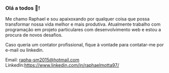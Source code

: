 ### Olá a todos 👋!

Me chamo Raphael e sou apaixoxando por qualquer coisa que possa transformar nossa vida melhor e mais produtiva. 
Atualmente trabalho com programação em projeto particulares com desenvolvimento web e estou a procura de novos desafios. 

Caso queria um contator profissional, fique à vontade para contatar-me por e-mail ou linkedin. 

Email: rapha-sm2015@hotmail.com </br>
LinkedIn:https://www.linkedin.com/in/raphaelmotta97/


<!--
**Macuco97/Macuco97** is a ✨ _special_ ✨ repository because its `README.md` (this file) appears on your GitHub profile.

Here are some ideas to get you started:

- 🔭 I’m currently working on ...
- 🌱 I’m currently learning ...
- 👯 I’m looking to collaborate on ...
- 🤔 I’m looking for help with ...
- 💬 Ask me about ...
- 📫 How to reach me: ...
- 😄 Pronouns: ...
- ⚡ Fun fact: ...
-->
